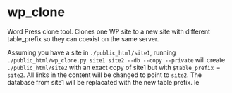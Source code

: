 # wp_clone
Word Press clone tool. Clones one WP site to a new site with different table_prefix so they can coexist on the same server.

Assuming you have a site in `./public_html/site1`, running `./public_html/wp_clone.py site1 site2 --db --copy --private` will create `./public_html/site2` with an exact copy of site1 but with `$table_prefix = site2`. All links in the content will be changed to point to `site2`. The database from site1 will be replacated with the new table prefix. le
